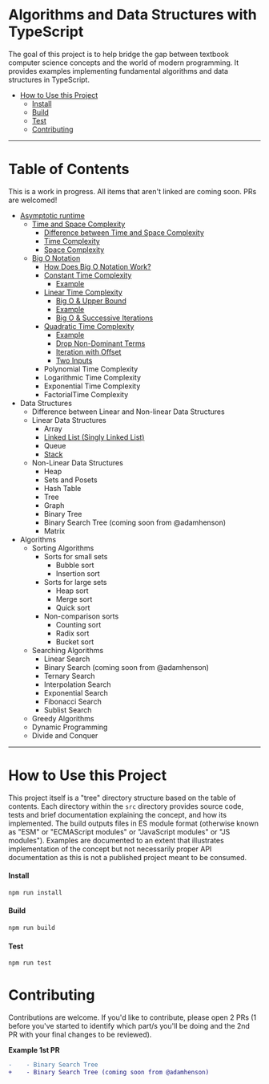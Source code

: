# Algorithms and Data Structures with TypeScript

The goal of this project is to help bridge the gap between textbook computer science concepts and the world of modern programming. It provides examples implementing fundamental algorithms and data structures in TypeScript.

- [How to Use this Project](#how-to-use-this-project)
  - [Install](#install)
  - [Build](#build)
  - [Test](#test)
  - [Contributing](#contributing)

---

# Table of Contents

This is a work in progress. All items that aren't linked are coming soon. PRs are welcomed!

- [Asymptotic runtime](./src/asymptotic-runtime/README.md#asymptotic-runtime)
  - [Time and Space Complexity](./src/asymptotic-runtime/time-and-space-complexity/README.md#time-and-space-complexity)
    - [Difference between Time and Space Complexity](./src/asymptotic-runtime/time-and-space-complexity/README.md#difference-between-time-and-space-complexity)
    - [Time Complexity](./src/asymptotic-runtime/time-and-space-complexity/README.md#time-complexity)
    - [Space Complexity](./src/asymptotic-runtime/time-and-space-complexity/README.md#space-complexity)
  - [Big O Notation](./src/asymptotic-runtime/big-o-notation/README.md#big-o-notation)
    - [How Does Big O Notation Work?](./src/asymptotic-runtime/big-o-notation/README.md#how-does-big-o-notation-work)
    - [Constant Time Complexity](./src/asymptotic-runtime/big-o-notation/constant-time-complexity/README.md#constant-time-complexity)
      - [Example](./src/asymptotic-runtime/big-o-notation/constant-time-complexity/README.md#example)
    - [Linear Time Complexity](./src/asymptotic-runtime/big-o-notation/linear-time-complexity/README.md#linear-time-complexity)
      - [Big O & Upper Bound](./src/asymptotic-runtime/big-o-notation/linear-time-complexity/README.md#big-o--upper-bound)
      - [Example](./src/asymptotic-runtime/big-o-notation/linear-time-complexity/README.md#example)
      - [Big O & Successive Iterations](./src/asymptotic-runtime/big-o-notation/linear-time-complexity/README.md#big-o--successive-iterations)
    - [Quadratic Time Complexity](./src/asymptotic-runtime/big-o-notation/quadratic-time-complexity/README.md#quadratic-time-complexity)
      - [Example](./src/asymptotic-runtime/big-o-notation/quadratic-time-complexity/README.md#example)
      - [Drop Non-Dominant Terms](./src/asymptotic-runtime/big-o-notation/quadratic-time-complexity/README.md#drop-non-dominant-terms)
      - [Iteration with Offset](./src/asymptotic-runtime/big-o-notation/quadratic-time-complexity/README.md#iteration-with-offset)
      - [Two Inputs](./src/asymptotic-runtime/big-o-notation/quadratic-time-complexity/README.md#two-inputs)
    - Polynomial Time Complexity
    - Logarithmic Time Complexity
    - Exponential Time Complexity
    - FactorialTime Complexity
- Data Structures
  - Difference between Linear and Non-linear Data Structures
  - Linear Data Structures
    - Array
    - [Linked List (Singly Linked List)](./src/data-structures/linear-data-structures/singly-linked-list/README.md)
    - Queue
    - [Stack](./src/data-structures/linear-data-structures/stack/README.md)
  - Non-Linear Data Structures
    - Heap
    - Sets and Posets
    - Hash Table
    - Tree
    - Graph
    - Binary Tree
    - Binary Search Tree (coming soon from @adamhenson)
    - Matrix
- Algorithms
  - Sorting Algorithms
    - Sorts for small sets
      - Bubble sort
      - Insertion sort
    - Sorts for large sets
      - Heap sort
      - Merge sort
      - Quick sort
    - Non-comparison sorts
      - Counting sort
      - Radix sort
      - Bucket sort
  - Searching Algorithms
    - Linear Search
    - Binary Search (coming soon from @adamhenson)
    - Ternary Search
    - Interpolation Search
    - Exponential Search
    - Fibonacci Search
    - Sublist Search
  - Greedy Algorithms
  - Dynamic Programming
  - Divide and Conquer

---

# How to Use this Project

This project itself is a "tree" directory structure based on the table of contents. Each directory within the `src` directory provides source code, tests and brief documentation explaining the concept, and how its implemented. The build outputs files in ES module format (otherwise known as "ESM" or "ECMAScript modules" or "JavaScript modules" or "JS modules"). Examples are documented to an extent that illustrates implementation of the concept but not necessarily proper API documentation as this is not a published project meant to be consumed.

#### Install

```bash
npm run install
```

#### Build

```bash
npm run build
```

#### Test

```bash
npm run test
```

# Contributing

Contributions are welcome. If you'd like to contribute, please open 2 PRs (1 before you've started to identify which part/s you'll be doing and the 2nd PR with your final changes to be reviewed).

**Example 1st PR**

``` diff
-    - Binary Search Tree
+    - Binary Search Tree (coming soon from @adamhenson)
```
